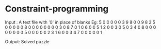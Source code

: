 # Constraint-programming
Input : A text file with '0' in place of blanks
Eg: 
5 0 0 0 0 0 3 9 8 
0 0 9 8 2 5 0 0 0
0 0 8 0 0 0 0 0 0
0 0 3 0 8 7 0 1 0
6 0 0 5 1 2 0 0 3
0 5 0 3 4 0 8 0 0
0 0 0 0 0 0 5 0 0
0 0 0 2 3 1 6 0 0
3 4 7 0 0 0 0 0 1

Output: Solved puzzle

